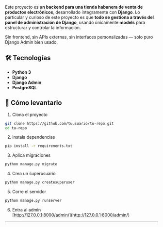 Este proyecto es **un backend para una tienda habanera de venta de productos electrónicos**, desarrollado íntegramente con **Django**. Lo particular y curioso de este proyecto es que **todo se gestiona a través del panel de administración de Django**, usando únicamente **models** para estructurar y controlar la información.

Sin frontend, sin APIs externas, sin interfaces personalizadas — solo puro Django Admin bien usado.

## 🛠️ Tecnologías  

- **Python 3**
- **Django**
- **Django Admin**
- **PostgreSQL**

## 🚀 Cómo levantarlo  

1. Clona el proyecto  
```bash
git clone https://github.com/tuusuario/tu-repo.git
cd tu-repo
```

2. Instala dependencias  
```bash
pip install -r requirements.txt
```

3. Aplica migraciones  
```bash
python manage.py migrate
```

4. Crea un superusuario  
```bash
python manage.py createsuperuser
```

5. Corre el servidor  
```bash
python manage.py runserver
```

6. Entra al admin  
[http://127.0.0.1:8000/admin/](http://127.0.0.1:8000/admin/)
---
